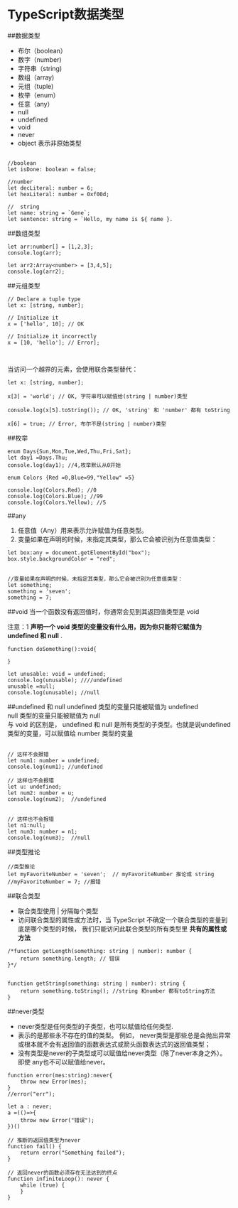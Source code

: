 # TypeScript数据类型

##数据类型
- 布尔（boolean）
- 数字（number)
- 字符串（string)
- 数组（array)
- 元组（tuple)
- 枚举（enum）
- 任意（any）
- null
- undefined
- void
- never 
- object  表示非原始类型


##

```
//boolean
let isDone: boolean = false;

//number
let decLiteral: number = 6;
let hexLiteral: number = 0xf00d;

//  string
let name: string = `Gene`;
let sentence: string = `Hello, my name is ${ name }.
```







##数组类型

```
let arr:number[] = [1,2,3];
console.log(arr);

let arr2:Array<number> = [3,4,5];
console.log(arr2);
```


##元组类型

```
// Declare a tuple type
let x: [string, number];

// Initialize it
x = ['hello', 10]; // OK

// Initialize it incorrectly
x = [10, 'hello']; // Error];



```

当访问一个越界的元素，会使用联合类型替代：

```
let x: [string, number];

x[3] = 'world'; // OK, 字符串可以赋值给(string | number)类型

console.log(x[5].toString()); // OK, 'string' 和 'number' 都有 toString

x[6] = true; // Error, 布尔不是(string | number)类型

```




##枚举

```
enum Days{Sun,Mon,Tue,Wed,Thu,Fri,Sat};
let day1 =Days.Thu;
console.log(day1); //4,枚举默认从0开始

enum Colors {Red =0,Blue=99,"Yellow" =5}

console.log(Colors.Red); //0
console.log(Colors.Blue); //99
console.log(Colors.Yellow); //5
```

##any
1. 任意值（Any）用来表示允许赋值为任意类型。   
2. 变量如果在声明的时候，未指定其类型，那么它会被识别为任意值类型：

```
let box:any = document.getElementById("box");
box.style.backgroundColor = "red";


//变量如果在声明的时候，未指定其类型，那么它会被识别为任意值类型：
let something;
something = 'seven';
something = 7;
```


##void 
当一个函数没有返回值时，你通常会见到其返回值类型是 void    

注意：1  __声明一个 void 类型的变量没有什么用，因为你只能将它赋值为 undefined 和 null__ .

```
function doSomething():void{

}

let unusable: void = undefined;
console.log(unusable); ////undefined
unusable =null;
console.log(unusable); //null
```


##undefined 和 null
undefined 类型的变量只能被赋值为 undefined    
null 类型的变量只能被赋值为 null   
与 void 的区别是， undefined 和 null 是所有类型的子类型。也就是说undefined 类型的变量，可以赋值给 number 类型的变量   

```

// 这样不会报错
let num1: number = undefined;
console.log(num1); //undefined

// 这样也不会报错
let u: undefined;
let num2: number = u;
console.log(num2);  //undefined


// 这样也不会报错
let n1:null;
let num3: number = n1;
console.log(num3);  //null
```

 

##类型推论

```
//类型推论
let myFavoriteNumber = 'seven';  // myFavoriteNumber 推论成 string
//myFavoriteNumber = 7; //报错
```

##联合类型
- 联合类型使用 | 分隔每个类型
- 访问联合类型的属性或方法时，当 TypeScript 不确定一个联合类型的变量到底是哪个类型的时候，
  我们只能访问此联合类型的所有类型里 __共有的属性或方法__

```
/*function getLength(something: string | number): number {
    return something.length; // 错误
}*/


function getString(something: string | number): string {
    return something.toString(); //string 和number 都有toString方法
}
```


##never类型
- never类型是任何类型的子类型，也可以赋值给任何类型.
- 表示的是那些永不存在的值的类型。 例如， never类型是那些总是会抛出异常或根本就不会有返回值的函数表达式或箭头函数表达式的返回值类型；    
- 没有类型是never的子类型或可以赋值给never类型（除了never本身之外）。 即使 any也不可以赋值给never。  
 
```
function error(mes:string):never{
    throw new Error(mes);
}
//error("err");

let a : never;
a =(()=>{
    throw new Error("错误");
})()

// 推断的返回值类型为never
function fail() {
    return error("Something failed");
}

// 返回never的函数必须存在无法达到的终点
function infiniteLoop(): never {
    while (true) {
    }
}
```






